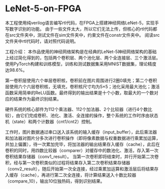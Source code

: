 # LeNet-5-on-FPGA
本工程使用纯verilog语言编写rtl代码，在FPGA上搭建神经网络LeNet-5，实现手写数字识别的功能。
由于一些文件太大，所以它们无法上传，但核心的rtl代码都在src文件夹中，测试文件在sim文件夹中，约束文件在constr文件夹中。
阅读src文件夹中rtl代码时，请对照代码说明。

工程介绍：
本作品使用的神经网络架构是在经典的LeNet-5神经网络架构的基础上经过简化得到的，包括两个卷积层、两个池化层、两个全连接层、三个激活层。使用PyTorch构建和训练模型，训练和测试数据集采用MNIST数据集，理论精度达98.6%。

第一卷积层使用六个单层卷积核，卷积前在图片周围进行2圈0填充；第二个卷积层使用六个六层卷积核，无填充，卷积核尺寸均为5×5；池化采用最大池化；激活函数采用简单的ReLU函数。最终得到的输出结果是十个小数，取最大的一个数对应的结果作为最终识别结果。

硬件系统的核心部件为112个乘法器、112个加法器、2个比较器（进行4个数比较），由它们完成卷积、池化、激活、全连接的操作，整个系统的工作时序由状态机（state）和两个计数器（cnt1/cnt2）控制。

工作时，图片数据通过串口送入该系统的输入缓存（input_buffer），此后乘法器和加法器对图片分多次进行卷积操作（即将像素数据与权重数据进行乘累加运算，并加上偏置），待一次累加完毕，将加法器的输出结果存入缓存（cache），此后在卷积的同时，用四数比较器（comparer）对缓存中的数池化、激活，存入第一次卷积结果存储器（conv1_result）。
当第一次卷积即将结束时，并行开始第二次卷积，经与第一次卷积类似的过程将结果存入第二次卷积结果存储器（conv2_result），随后开始第一次全连接，经过乘累加运算和激活层后将结果存入缓存（cache），再进行第二次全连接，将计算结果送入十数比较器（compare_10），输出10位独热码，得到识别结果。
